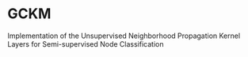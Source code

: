 # GCKM
Implementation of the Unsupervised Neighborhood Propagation Kernel Layers for Semi-supervised Node Classification

